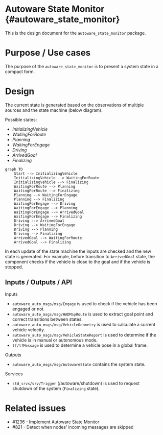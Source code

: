 Autoware State Monitor {#autoware_state_monitor}
===========

This is the design document for the `autoware_state_monitor` package.

# Purpose / Use cases

The purpose of the `autoware_state_monitor` is to present a system state in a compact form.

# Design

The current state is generated based on the observations of multiple sources
and the state machine (below diagram).

Possible states:
* *InitializingVehicle*
* *WaitingForRoute*
* *Planning*
* *WaitingForEngage*
* *Driving*
* *ArrivedGoal*
* *Finalizing*

```mermaid
graph TD
    Start --> InitializingVehicle
    InitializingVehicle --> WaitingForRoute
    InitializingVehicle --> Finalizing
    WaitingForRoute --> Planning
    WaitingForRoute --> Finalizing
    Planning --> WaitingForEngage
    Planning --> Finalizing
    WaitingForEngage --> Driving
    WaitingForEngage --> Planning
    WaitingForEngage --> ArrivedGoal
    WaitingForEngage --> Finalizing
    Driving --> ArrivedGoal
    Driving --> WaitingForEngage
    Driving --> Planning
    Driving --> Finalizing
    ArrivedGoal --> WaitingForRoute
    ArrivedGoal --> Finalizing
```

In each update of the state machine the inputs are checked and the new state is generated.
For example, before transition to `ArrivedGoal` state, the component checks
if the vehicle is close to the goal and if the vehicle is stopped.

## Inputs / Outputs / API

Inputs
* `autoware_auto_msgs/msg/Engage` is used to check if the vehicle has been engaged or not.
* `autoware_auto_msgs/msg/HADMapRoute` is used to extract goal point and correct
  transitions between states.
* `autoware_auto_msgs/msg/VehicleOdometry` is used to calculate a current vehicle velocity.
* `autoware_auto_msgs/msg/VehicleStateReport` is used to determine if the vehicle
  is in manual or autonomous mode.
* `tf/tfMessage` is used to determine a vehicle pose in a global frame.

Outputs
* `autoware_auto_msgs/msg/AutowareState` contains the system state.

Services
* `std_srvs/srv/Trigger` (/autoware/shutdown) is used to request shutdown of
  the system (`Finalizing` state).

# Related issues

- #1236 - Implement Autoware State Monitor
- #821 - Detect when nodes' incoming messages are skipped